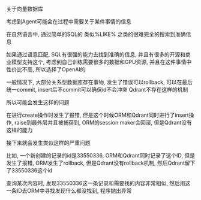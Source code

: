 关于向量数据库

考虑到Agent可能会在过程中需要关于某件事情的信息

在自然语言中, 通过简单的SQL的 类似%LIKE% 之类的很难完全的搜索到准确信息

如果通过语意匹配, SQL有很强的能力去找到准确的信息, 并且有很多的开源和商业模型支持这个, 考虑到自己训练需要很多的数据和GPU资源, 并且在这件事情中性价比不高, 所以选择了OpenAI的



一般情况下, 大部分关系型数据库存在事物, 发生了错误可以rollback, 可以在最后统一commit, insert后不commit可以确保id不会冲突
Qdrant不存在这样的机制

所以可能会发生这样的问题

在进行create操作时发生了报错, 但是这个时候ORM和Qdrant同时进行了insert操作, raise到最外层并且被捕获到, ORM的session maker会回滚, 但是Qdrant没有这样的能力

接下来就会发生类似这样的严重问题

比如, 一个新创建的记录的id是33550336, ORM和Qdrant同时记录了这个ID, 但是发生了报错, ORM发生了rollback, 但是Qdrant没有rollback机制, 然后Qdrant留下了33550336这个id

查询某次内容时, 发现33550336这一条记录和需要找的内容非常相似, 然后用这一条ID去ORM中寻找发现什么都没找到, 程序抛出异常